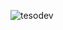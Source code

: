 ![tesodev](https://user-images.githubusercontent.com/35643022/127762725-1d16b31f-4abb-4a24-bb91-b3c2196bc8b2.gif)
